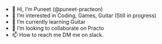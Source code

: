 - 👋 Hi, I’m Puneet (@puneet-practeon)
- 👀 I’m interested in Coding, Games, Guitar (Still in progress)
- 🌱 I’m currently learning Guitar
- 💞️ I’m looking to collaborate on Practo
- 📫 How to reach me DM me on slack.

<!---
puneet-practeon/puneet-practeon is a ✨ special ✨ repository because its `README.md` (this file) appears on your GitHub profile.
You can click the Preview link to take a look at your changes.
--->
